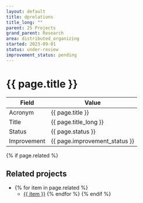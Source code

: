 ```yaml
---
layout: default
title: dprelations
title_long: ""
parent: 25 Projects
grand_parent: Research
area: distributed_organizing
started: 2023-09-01
status: under-review
improvement_status: pending
---
```


# {{ page.title }}

Field               | Value
------------------- | ----------------------------------
Acronym             | {{ page.title }}
Title               | {{ page.title_long }}
Status              | {{ page.status }}
Improvement         | {{ page.improvement_status }}

{% if page.related %}
## Related projects 

- {% for item in page.related %}
  - <a href="{{ item }}">{{ item }}</a>
{% endfor %}
{% endif %}
